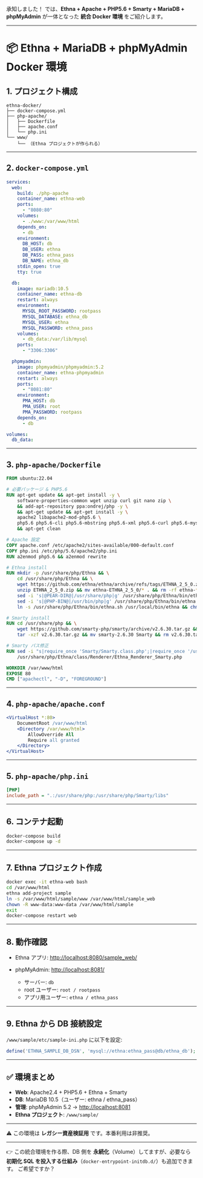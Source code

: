 承知しました！
では、**Ethna + Apache + PHP5.6 + Smarty + MariaDB + phpMyAdmin** が一体となった **統合 Docker 環境** をご紹介します。

---

# 📦 Ethna + MariaDB + phpMyAdmin Docker 環境

## 1. プロジェクト構成

```
ethna-docker/
├── docker-compose.yml
├── php-apache/
│   ├── Dockerfile
│   ├── apache.conf
│   └── php.ini
└── www/
    └── （Ethna プロジェクトが作られる）
```

---

## 2. `docker-compose.yml`

```yaml
services:
  web:
    build: ./php-apache
    container_name: ethna-web
    ports:
      - "8080:80"
    volumes:
      - ./www:/var/www/html
    depends_on:
      - db
    environment:
      DB_HOST: db
      DB_USER: ethna
      DB_PASS: ethna_pass
      DB_NAME: ethna_db
    stdin_open: true
    tty: true

  db:
    image: mariadb:10.5
    container_name: ethna-db
    restart: always
    environment:
      MYSQL_ROOT_PASSWORD: rootpass
      MYSQL_DATABASE: ethna_db
      MYSQL_USER: ethna
      MYSQL_PASSWORD: ethna_pass
    volumes:
      - db_data:/var/lib/mysql
    ports:
      - "3306:3306"

  phpmyadmin:
    image: phpmyadmin/phpmyadmin:5.2
    container_name: ethna-phpmyadmin
    restart: always
    ports:
      - "8081:80"
    environment:
      PMA_HOST: db
      PMA_USER: root
      PMA_PASSWORD: rootpass
    depends_on:
      - db

volumes:
  db_data:

```

---

## 3. `php-apache/Dockerfile`

```dockerfile
FROM ubuntu:22.04

# 必要パッケージ & PHP5.6
RUN apt-get update && apt-get install -y \
    software-properties-common wget unzip curl git nano zip \
    && add-apt-repository ppa:ondrej/php -y \
    && apt-get update && apt-get install -y \
    apache2 libapache2-mod-php5.6 \
    php5.6 php5.6-cli php5.6-mbstring php5.6-xml php5.6-curl php5.6-mysql \
    && apt-get clean

# Apache 設定
COPY apache.conf /etc/apache2/sites-available/000-default.conf
COPY php.ini /etc/php/5.6/apache2/php.ini
RUN a2enmod php5.6 && a2enmod rewrite

# Ethna install
RUN mkdir -p /usr/share/php/Ethna && \
    cd /usr/share/php/Ethna && \
    wget https://github.com/ethna/ethna/archive/refs/tags/ETHNA_2_5_0.zip && \
    unzip ETHNA_2_5_0.zip && mv ethna-ETHNA_2_5_0/* . && rm -rf ethna-* ETHNA_2_5_0.zip && \
    sed -i 's|@PEAR-DIR@|/usr/share/php|g' /usr/share/php/Ethna/bin/ethna.sh && \
    sed -i 's|@PHP-BIN@|/usr/bin/php|g' /usr/share/php/Ethna/bin/ethna.sh && \
    ln -s /usr/share/php/Ethna/bin/ethna.sh /usr/local/bin/ethna && chmod +x /usr/local/bin/ethna

# Smarty install
RUN cd /usr/share/php && \
    wget https://github.com/smarty-php/smarty/archive/v2.6.30.tar.gz && \
    tar -xzf v2.6.30.tar.gz && mv smarty-2.6.30 Smarty && rm v2.6.30.tar.gz

# Smarty パス修正
RUN sed -i "s|require_once 'Smarty/Smarty.class.php';|require_once '/usr/share/php/Smarty/libs/Smarty.class.php';|" \
    /usr/share/php/Ethna/class/Renderer/Ethna_Renderer_Smarty.php

WORKDIR /var/www/html
EXPOSE 80
CMD ["apachectl", "-D", "FOREGROUND"]
```

---

## 4. `php-apache/apache.conf`

```apache
<VirtualHost *:80>
    DocumentRoot /var/www/html
    <Directory /var/www/html>
        AllowOverride All
        Require all granted
    </Directory>
</VirtualHost>
```

---

## 5. `php-apache/php.ini`

```ini
[PHP]
include_path = ".:/usr/share/php:/usr/share/php/Smarty/libs"
```

---

## 6. コンテナ起動

```bash
docker-compose build
docker-compose up -d
```

---

## 7. Ethna プロジェクト作成

```bash
docker exec -it ethna-web bash
cd /var/www/html
ethna add-project sample
ln -s /var/www/html/sample/www /var/www/html/sample_web
chown -R www-data:www-data /var/www/html/sample
exit
docker-compose restart web
```

---

## 8. 動作確認

* Ethna アプリ: [http://localhost:8080/sample\_web/](http://localhost:8080/sample_web/)
* phpMyAdmin: [http://localhost:8081/](http://localhost:8081/)

  * サーバー: `db`
  * root ユーザー: `root / rootpass`
  * アプリ用ユーザー: `ethna / ethna_pass`

---

## 9. Ethna から DB 接続設定

`/www/sample/etc/sample-ini.php` に以下を設定:

```php
define('ETHNA_SAMPLE_DB_DSN', 'mysql://ethna:ethna_pass@db/ethna_db');
```

---

## ✅ 環境まとめ

* **Web**: Apache2.4 + PHP5.6 + Ethna + Smarty
* **DB**: MariaDB 10.5（ユーザー: ethna / ethna\_pass）
* **管理**: phpMyAdmin 5.2 → [http://localhost:8081](http://localhost:8081)
* **Ethna プロジェクト**: `/www/sample/`

---

⚠️ この環境は **レガシー資産検証用** です。本番利用は非推奨。

---

👉 この統合環境を作る際、DB 側を **永続化**（Volume）してますが、必要なら **初期化 SQL を投入する仕組み**（`docker-entrypoint-initdb.d/`）も追加できます。
ご希望ですか？
